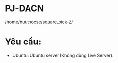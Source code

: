# PJ-DACN
/home/huuthocse/square_pick-2/

# Yêu cầu:
- Ubuntu: Ubuntu server (Không dùng Live Server).
